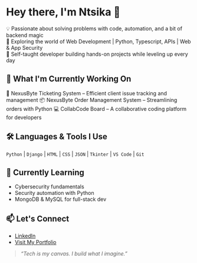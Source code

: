 # Hey there, I'm Ntsika 👋

💡 Passionate about solving problems with code, automation, and a bit of backend magic  
🔐 Exploring the world of Web Development | Python, Typescript, APIs | Web & App Security  
🎯 Self-taught developer building hands-on projects while leveling up every day

## 🔭 What I'm Currently Working On
🎫 NexusByte Ticketing System – Efficient client issue tracking and management
📦 NexusByte Order Management System – Streamlining orders with Python
💻 CollabCode Board – A collaborative coding platform for developers

## 🛠️ Languages & Tools I Use
`Python` | `Django` | `HTML` | `CSS` | `JSON` | `Tkinter` | `VS Code` | `Git`

## 🌱 Currently Learning
- Cybersecurity fundamentals
- Security automation with Python
- MongoDB & MySQL for full-stack dev

## 📫 Let's Connect
- [LinkedIn](https://linkedin.com/in/your-link)
- [Visit My Portfolio](https://portfolio.ntsikatech.co.za)

> *“Tech is my canvas. I build what I imagine.”*
